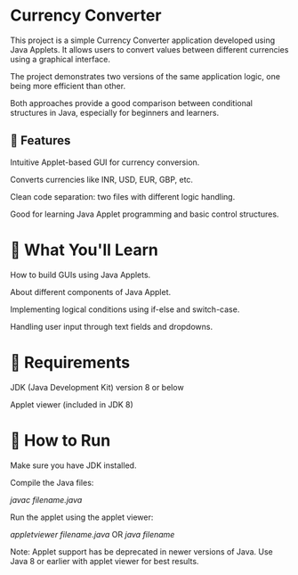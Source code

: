 # Currency Converter

This project is a simple Currency Converter application developed using Java Applets. It allows users to convert values between different currencies using a graphical interface.

The project demonstrates two versions of the same application logic, one being more efficient than other.

Both approaches provide a good comparison between conditional structures in Java, especially for beginners and learners.



## 🚀 Features
Intuitive Applet-based GUI for currency conversion.

Converts currencies like INR, USD, EUR, GBP, etc.

Clean code separation: two files with different logic handling.

Good for learning Java Applet programming and basic control structures.

# 🧠 What You'll Learn
How to build GUIs using Java Applets.

About different components of Java Applet.

Implementing logical conditions using if-else and switch-case.

Handling user input through text fields and dropdowns.

# 🔧 Requirements
JDK (Java Development Kit) version 8 or below

Applet viewer (included in JDK 8)

# 📌 How to Run
Make sure you have JDK installed.

Compile the Java files:

*javac filename.java*

Run the applet using the applet viewer:

*appletviewer filename.java* OR *java filename*

Note: Applet support has be deprecated in newer versions of Java. Use Java 8 or earlier with applet viewer for best results.

